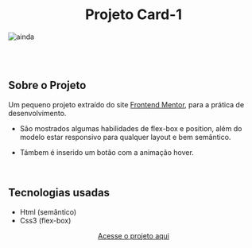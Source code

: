 <div align="center"><h1>Projeto Card-1 </h1></div>

![ainda](https://user-images.githubusercontent.com/105744700/193724585-ccf2b573-793b-4a9e-8683-12867437372c.jpg)

<br>
<br>
<h2> Sobre o Projeto</h2>

 Um pequeno projeto extraído do site <a href="https://www.frontendmentor.io/">Frontend Mentor</a>, 
  para a prática de desenvolvimento.

 - São mostrados algumas habilidades de flex-box e position, além do modelo estar responsivo 
    para qualquer layout e bem semântico.

- Támbem é inserido um botão com a animação hover.

<br>
 <h2> Tecnologias usadas </h2>

 - Html (semântico)
 - Css3 (flex-box)


<div align="center">
			 <a href="https://www.site.com">Acesse o projeto aqui</a>
</div>
